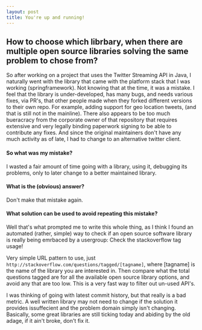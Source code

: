 ```yaml
---
layout: post
title: You're up and running!
---
```


## How to choose which librbary, when there are multiple open source libraries solving the same problem to chose from?

So after working on a project that uses the Twitter Streaming API in Java, I naturally went with the library that came with the platform stack that I was working (springframework). Not knowing that at the time, it was a mistake. I feel that the library is under-developed, has many bugs, and needs various fixes, via PR's, that other people made when they forked different versions to their own repo.  For example, adding support for geo location tweets, (and that is still not in the mainline). There also appears to be too much bueracracy from the corporate owner of that repository that requires extensive and very legally binding paperwork signing to be able to contribute any fixes. And since the original maintainers don't have any much activity as of late, I had to change to an alternative twitter client.



#### So what was my mistake?

I wasted a fair amount of time going with a library, using it, debugging its problems, only to later change to a better maintained library.

#### What is the (obvious) answer?

Don't make that mistake again.

#### What solution can be used to avoid repeating this mistake?

Well that's what prompted me to write this whole thing, as I think I found an automated (rather, simple) way to check if an open source software library is really being emrbaced by a usergroup: Check the stackoverflow tag usage!

Very simple URL pattern to use, just `http://stackoverflow.com/questions/tagged/[tagname]`, where [tagname] is the name of the library you are interested in. Then compare what the total questions tagged are for all the available open source library options, and avoid any that are too low. This is a very fast way to filter out un-used API's.

I was thinking of going with latest commit history, but that really is a bad metric. A well written library may not need to change if the solution it provides issuffecient and the problem domain simply isn't changing. Basically, some great libraries are still ticking today and abiding by the old adage, if it ain't broke, don't fix it.
